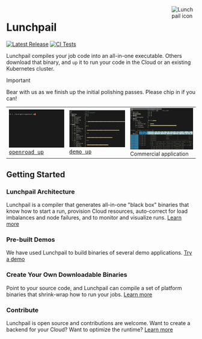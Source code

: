 <image align="right" alt="Lunchpail icon" src="docs/lunchpail.png" title="Lunchpail" width="64">

# Lunchpail

<a href="https://github.com/IBM/lunchpail/releases"><img src="https://img.shields.io/github/release/IBM/lunchpail.svg" alt="Latest Release"></a>
[![CI Tests](https://github.com/IBM/lunchpail/actions/workflows/tests.yml/badge.svg)](https://github.com/IBM/lunchpail/actions/workflows/tests.yml)

Lunchpail compiles your job code into an all-in-one executable. Others
download that binary, and `up` it to run your code in the Cloud or an
existing Kubernetes cluster.

> [!IMPORTANT]
> Bear with us as we finish up the initial polishing passes. Please chip in if you can!

<table>
    <tr>
        <td><img src="docs/demos/demo1.gif" width="203"><br><a href="docs/demos/#openroad-demo"><tt>openroad up</tt></a></td>
        <td><img src="docs/demos/status0.png" width="230"><br><a href="docs/demos/#lunchpail-demo"><tt>demo up</tt></a></td>
        <td><img src="docs/demos/status1.png" width="230"><br>Commercial application</td>
    </tr>
</table>

## Getting Started

### Lunchpail Architecture

Lunchpail is a compiler that generates all-in-one "black box" binaries
that know how to start a run, provision Cloud resources, auto-correct
for load imbalances and node failures, and to monitor and visualize
runs. [Learn more](./docs/architecture/README.md)

### Pre-built Demos

We have used Lunchpail to build binaries of several demo
applications. [Try a demo](./docs/demos/README.md)


### Create Your Own Downloadable Binaries

Point to your source code, and Lunchpail can compile a set of platform
binaries that shrink-wrap how to run your jobs.  [Learn
more](./docs/build/README.md)


### Contribute

Lunchpail is open source and contributions are welcome. Want to create
a backend for your Cloud? Want to optimize the runtime?  [Learn
more](./docs/contribute/README.md)
